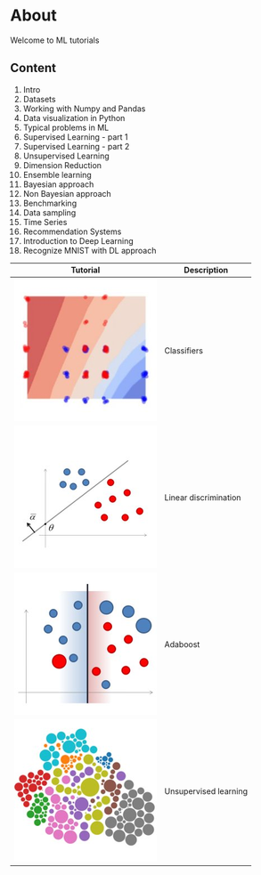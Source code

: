 # About
Welcome to ML tutorials 


## Content 
1. Intro
2. Datasets
3. Working with Numpy and Pandas
4. Data visualization in Python
5. Typical problems in ML
6. Supervised Learning - part 1
7. Supervised Learning - part 2
8. Unsupervised Learning
9. Dimension Reduction 
10. Ensemble learning
11. Bayesian approach
12. Non Bayesian approach
13. Benchmarking
14. Data sampling
15. Time Series
16. Recommendation Systems
17. Introduction to Deep Learning
18. Recognize MNIST with DL approach


Tutorial | Description
------------ | -------------
![alt text](/data/icons/image15.jpg)| Classifiers
![alt text](/data/icons/image16.jpg)| Linear discrimination 
![alt text](/data/icons/image17.jpg)| Adaboost
![alt text](/data/icons/image110.jpg)| Unsupervised learning
